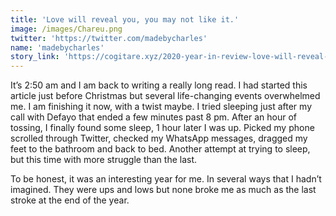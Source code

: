 ```yaml
---
title: 'Love will reveal you, you may not like it.'
image: /images/Chareu.png
twitter: 'https://twitter.com/madebycharles'
name: 'madebycharles'
story_link: 'https://cogitare.xyz/2020-year-in-review-love-will-reveal-you-you-might-not-like-it/'
---
```


It’s 2:50 am and I am back to writing a really long read. I had started this article just before Christmas but several life-changing events overwhelmed me. I am finishing it now, with a twist maybe. I tried sleeping just after my call with Defayo that ended a few minutes past 8 pm. After an hour of tossing, I finally found some sleep, 1 hour later I was up. Picked my phone scrolled through Twitter, checked my WhatsApp messages, dragged my feet to the bathroom and back to bed. Another attempt at trying to sleep, but this time with more struggle than the last.

To be honest, it was an interesting year for me. In several ways that I hadn’t imagined. They were ups and lows but none broke me as much as the last stroke at the end of the year.